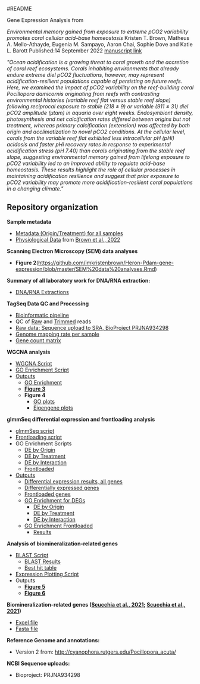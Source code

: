 #README

Gene Expression Analysis from 

_Environmental memory gained from exposure to extreme pCO2 variability promotes coral cellular acid–base homeostasis_
Kristen T. Brown, Matheus A. Mello-Athayde, Eugenia M. Sampayo, Aaron Chai, Sophie Dove and Katie L. Barott
Published:14 September 2022 [manuscript link](https://doi.org/10.1098/rspb.2022.0941)

_"Ocean acidification is a growing threat to coral growth and the accretion of coral reef ecosystems. Corals inhabiting environments that already endure extreme diel pCO2 fluctuations, however, may represent acidification-resilient populations capable of persisting on future reefs. Here, we examined the impact of pCO2 variability on the reef-building coral Pocillopora damicornis originating from reefs with contrasting environmental histories (variable reef flat versus stable reef slope) following reciprocal exposure to stable (218 ± 9) or variable (911 ± 31) diel pCO2 amplitude (μtam) in aquaria over eight weeks. Endosymbiont density, photosynthesis and net calcification rates differed between origins but not treatment, whereas primary calcification (extension) was affected by both origin and acclimatization to novel pCO2 conditions. At the cellular level, corals from the variable reef flat exhibited less intracellular pH (pHi) acidosis and faster pHi recovery rates in response to experimental acidification stress (pH 7.40) than corals originating from the stable reef slope, suggesting environmental memory gained from lifelong exposure to pCO2 variability led to an improved ability to regulate acid–base homeostasis. These results highlight the role of cellular processes in maintaining acidification resilience and suggest that prior exposure to pCO2 variability may promote more acidification-resilient coral populations in a changing climate."_

## Repository organization

**Sample metadata**
- [Metadata (Origin/Treatment) for all samples](https://github.com/imkristenbrown/Heron-Pdam-gene-expression/blob/master/TagSeq_Submission/RNA%20Submission%20Sample%20List%20metadata.csv)
- [Physiological Data](https://github.com/imkristenbrown/Heron-Pdam-gene-expression/blob/master/BioInf/data/Heron%20pHi%20coral%20physiology%20and%20respirometry%20R_reduced.csv) from [Brown et al., 2022](https://royalsocietypublishing.org/doi/10.1098/rspb.2022.0941)

**Scanning Electron Microscopy (SEM) data analyses**
- **Figure 2**(https://github.com/imkristenbrown/Heron-Pdam-gene-expression/blob/master/SEM%20data%20analyses.Rmd)
  
**Summary of all laboratory work for DNA/RNA extraction:**
- [DNA/RNA Extractions](https://github.com/imkristenbrown/Heron-Pdam-gene-expression/blob/master/Project-Summary-Barott-and-Brown-Pdam-RNA-DNA-Extractions.md)

**TagSeq Data QC and Processing**
- [Bioinformatic pipeline](https://github.com/imkristenbrown/Heron-Pdam-gene-expression/blob/master/BioInf/Heron-Pdam-gene-expression.md)   
- QC of [Raw](https://github.com/imkristenbrown/Heron-Pdam-gene-expression/tree/master/BioInf/data/raw_qc) and [Trimmed](https://github.com/imkristenbrown/Heron-Pdam-gene-expression/tree/master/BioInf/data/trimmed_qc) reads
- [Raw data: Sequence upload to SRA, BioProject PRJNA934298](https://www.ncbi.nlm.nih.gov/sra/PRJNA934298)
- [Genome mapping rate per sample](https://github.com/imkristenbrown/Heron-Pdam-gene-expression/blob/master/BioInf/TagSeq_Output/mapped_reads_counts_Pacuta.txt)
- [Gene count matrix](https://github.com/imkristenbrown/Heron-Pdam-gene-expression/blob/master/BioInf/TagSeq_Output/HeronPdam_gene_count_matrix.csv)

**WGCNA analysis**
- [WGCNA Script](https://github.com/imkristenbrown/Heron-Pdam-gene-expression/blob/master/BioInf/scripts/WGCNA/WGCNA.Rmd)
- [GO Enrichment Script](https://github.com/imkristenbrown/Heron-Pdam-gene-expression/blob/master/BioInf/scripts/WGCNA/GO%20analysis.Rmd)
- [Outputs](https://github.com/imkristenbrown/Heron-Pdam-gene-expression/tree/master/BioInf/output/WGCNA)
  - [GO Enrichment](https://github.com/imkristenbrown/Heron-Pdam-gene-expression/tree/master/BioInf/output/WGCNA/GO_analysis)
  - [**Figure 3**](https://github.com/imkristenbrown/Heron-Pdam-gene-expression/blob/master/BioInf/output/WGCNA/Both_with%20phys%20and%20pHi_heatmap_new_row_clust.pdf)
  - **Figure 4**
    - [GO plots](https://github.com/imkristenbrown/Heron-Pdam-gene-expression/tree/master/BioInf/output/WGCNA/GO_analysis/Parent_by_mod)
    - [Eigengene plots](https://github.com/imkristenbrown/Heron-Pdam-gene-expression/tree/master/BioInf/output/WGCNA/eigengene_plots)

**glmmSeq differential expression and frontloading analysis**
- [glmmSeq script](https://github.com/imkristenbrown/Heron-Pdam-gene-expression/blob/master/BioInf/scripts/glmmSeq/analysis/glmmSeq.Rmd)
- [Frontloading script](https://github.com/imkristenbrown/Heron-Pdam-gene-expression/blob/master/BioInf/scripts/glmmSeq/analysis/Frontloading.Rmd)
- GO Enrichment Scripts
  - [DE by Origin](https://github.com/imkristenbrown/Heron-Pdam-gene-expression/blob/master/BioInf/scripts/glmmSeq/analysis/DEG_Enrich.Rmd)
  - [DE by Treatment](https://github.com/imkristenbrown/Heron-Pdam-gene-expression/blob/master/BioInf/scripts/glmmSeq/analysis/DEG_Trt_Enrich.Rmd)
  - [DE by Interaction](https://github.com/imkristenbrown/Heron-Pdam-gene-expression/blob/master/BioInf/scripts/glmmSeq/analysis/DEG_Int_Enrich.Rmd)
  - [Frontloaded](https://github.com/imkristenbrown/Heron-Pdam-gene-expression/blob/master/BioInf/scripts/glmmSeq/analysis/Frontloaded_Enrich.Rmd)
- [Outputs](https://github.com/imkristenbrown/Heron-Pdam-gene-expression/tree/master/BioInf/output/glmmseq)
  - [Differential expression results, all genes](https://github.com/imkristenbrown/Heron-Pdam-gene-expression/blob/master/BioInf/output/glmmseq/signif_genes.csv)
  - [Differentially expressed genes](https://github.com/imkristenbrown/Heron-Pdam-gene-expression/tree/master/BioInf/output/glmmseq/DEGs)
  - [Frontloaded genes](https://github.com/imkristenbrown/Heron-Pdam-gene-expression/blob/master/BioInf/output/glmmseq/frontloaded_genes.csv)
  - [GO Enrichment for DEGs](https://github.com/imkristenbrown/Heron-Pdam-gene-expression/tree/master/BioInf/output/glmmseq/GOSeq)
    - [DE by Origin](https://github.com/imkristenbrown/Heron-Pdam-gene-expression/blob/master/BioInf/output/glmmseq/GOSeq/GOseq_DEG_Origin.csv)
    - [DE by Treatment](https://github.com/imkristenbrown/Heron-Pdam-gene-expression/blob/master/BioInf/output/glmmseq/GOSeq/Treatment/GOseq_DEG_Treatment.csv)
    - [DE by Interaction](https://github.com/imkristenbrown/Heron-Pdam-gene-expression/blob/master/BioInf/output/glmmseq/GOSeq/Interaction/GOseq_DEG_Interaction.csv)
  - [GO Enrichment Frontloaded](https://github.com/imkristenbrown/Heron-Pdam-gene-expression/tree/master/BioInf/output/glmmseq/Frontloaded_GOSeq)
    - [Results](https://github.com/imkristenbrown/Heron-Pdam-gene-expression/blob/master/BioInf/output/glmmseq/Frontloaded_GOSeq/GOseq_Frontloaded.csv)

**Analysis of biomineralization-related genes**
- [BLAST Script](https://github.com/imkristenbrown/Heron-Pdam-gene-expression/blob/master/BioInf/scripts/glmmSeq/analysis/Biomineralization_Toolkit_Analysis.Rmd)
  - [BLAST Results](https://github.com/imkristenbrown/Heron-Pdam-gene-expression/blob/master/BioInf/output/Biomineralization_blast_results.txt)
  - [Best hit table](https://github.com/imkristenbrown/Heron-Pdam-gene-expression/blob/master/BioInf/output/Biomin_blast_Pocillopora_acuta_best_hit.csv)
- [Expression Plotting Script](https://github.com/imkristenbrown/Heron-Pdam-gene-expression/blob/master/BioInf/scripts/WGCNA/Biomineralization-toolkit-expression.Rmd)
- Outputs
  - [**Figure 5**](https://github.com/imkristenbrown/Heron-Pdam-gene-expression/tree/master/BioInf/output/glmmseq/frontloaded_figures)
  - [**Figure 6**](https://github.com/imkristenbrown/Heron-Pdam-gene-expression/blob/master/BioInf/output/WGCNA/biomin/biomin_Brown_Red_nonMod_compare_figs.pdf)

**Biomineralization-related genes ([Scucchia et al., 2021](https://doi.org/10.1111/gcb.15812); [Scucchia et al., 2021](https://doi.org/10.1098/rspb.2021.0328))**
- [Excel file](https://github.com/imkristenbrown/Heron-Pdam-gene-expression/blob/master/BioInf/data/Biomineralization_Toolkit_FScucchia/Biomineralization_Toolkit_FScucchia.xlsx)
- [Fasta file](https://github.com/imkristenbrown/Heron-Pdam-gene-expression/blob/master/BioInf/data/Biomineralization_Toolkit_FScucchia/Biomineralization_Toolkit_FScucchia.fasta)

**Reference Genome and annotations:**   
- Version 2 from: http://cyanophora.rutgers.edu/Pocillopora_acuta/

**NCBI Sequence uploads:**
- Bioproject: PRJNA934298  
